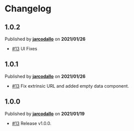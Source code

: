 # Changelog

## 1.0.2
Published by **[jarcodallo](https://github.com/jarcodallo)** on **2021/01/26**
- [#13](https://github.com/protofire/polkadot-mempool-explorer/pull/15) UI Fixes

## 1.0.1
Published by **[jarcodallo](https://github.com/jarcodallo)** on **2021/01/26**
- [#13](https://github.com/protofire/polkadot-mempool-explorer/pull/14) Fix extrinsic URL and added empty data component.

## 1.0.0
Published by **[jarcodallo](https://github.com/jarcodallo)** on **2021/01/19**
- [#13](https://github.com/protofire/polkadot-mempool-explorer/pull/13) Release v1.0.0.